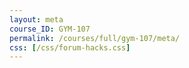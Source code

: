 ```yaml
---
layout: meta
course_ID: GYM-107
permalink: /courses/full/gym-107/meta/
css: [/css/forum-hacks.css]
---
```


